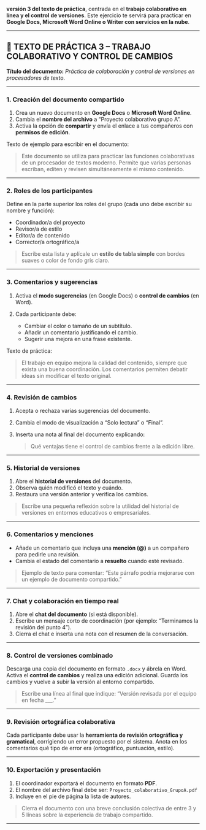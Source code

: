 **versión 3 del texto de práctica**, centrada en el **trabajo colaborativo en línea y el control de versiones**.
Este ejercicio te servirá para practicar en **Google Docs, Microsoft Word Online o Writer con servicios en la nube**.

---

## 🧩 TEXTO DE PRÁCTICA 3 – TRABAJO COLABORATIVO Y CONTROL DE CAMBIOS

**Título del documento:**
*Práctica de colaboración y control de versiones en procesadores de texto.*

---

### 1. Creación del documento compartido

1. Crea un nuevo documento en **Google Docs** o **Microsoft Word Online**.
2. Cambia el **nombre del archivo** a “Proyecto colaborativo grupo A”.
3. Activa la opción de **compartir** y envía el enlace a tus compañeros con **permisos de edición**.

Texto de ejemplo para escribir en el documento:

> Este documento se utiliza para practicar las funciones colaborativas de un procesador de textos moderno.
> Permite que varias personas escriban, editen y revisen simultáneamente el mismo contenido.

---

### 2. Roles de los participantes

Define en la parte superior los roles del grupo (cada uno debe escribir su nombre y función):

* Coordinador/a del proyecto
* Revisor/a de estilo
* Editor/a de contenido
* Corrector/a ortográfico/a

> Escribe esta lista y aplícale un **estilo de tabla simple** con bordes suaves o color de fondo gris claro.

---

### 3. Comentarios y sugerencias

1. Activa el **modo sugerencias** (en Google Docs) o **control de cambios** (en Word).
2. Cada participante debe:

   * Cambiar el color o tamaño de un subtítulo.
   * Añadir un comentario justificando el cambio.
   * Sugerir una mejora en una frase existente.

Texto de práctica:

> El trabajo en equipo mejora la calidad del contenido, siempre que exista una buena coordinación.
> Los comentarios permiten debatir ideas sin modificar el texto original.

---

### 4. Revisión de cambios

1. Acepta o rechaza varias sugerencias del documento.
2. Cambia el modo de visualización a “Solo lectura” o “Final”.
3. Inserta una nota al final del documento explicando:

   > Qué ventajas tiene el control de cambios frente a la edición libre.

---

### 5. Historial de versiones

1. Abre el **historial de versiones** del documento.
2. Observa quién modificó el texto y cuándo.
3. Restaura una versión anterior y verifica los cambios.

> Escribe una pequeña reflexión sobre la utilidad del historial de versiones en entornos educativos o empresariales.

---

### 6. Comentarios y menciones

* Añade un comentario que incluya una **mención (@)** a un compañero para pedirle una revisión.
* Cambia el estado del comentario a **resuelto** cuando esté revisado.

> Ejemplo de texto para comentar:
> “Este párrafo podría mejorarse con un ejemplo de documento compartido.”

---

### 7. Chat y colaboración en tiempo real

1. Abre el **chat del documento** (si está disponible).
2. Escribe un mensaje corto de coordinación (por ejemplo: “Terminamos la revisión del punto 4”).
3. Cierra el chat e inserta una nota con el resumen de la conversación.

---

### 8. Control de versiones combinado

Descarga una copia del documento en formato `.docx` y ábrela en Word.
Activa el **control de cambios** y realiza una edición adicional.
Guarda los cambios y vuelve a subir la versión al entorno compartido.

> Escribe una línea al final que indique:
> “Versión revisada por el equipo en fecha ___.”

---

### 9. Revisión ortográfica colaborativa

Cada participante debe usar la **herramienta de revisión ortográfica y gramatical**, corrigiendo un error propuesto por el sistema.
Anota en los comentarios qué tipo de error era (ortográfico, puntuación, estilo).

---

### 10. Exportación y presentación

1. El coordinador exportará el documento en formato **PDF**.
2. El nombre del archivo final debe ser:
   `Proyecto_colaborativo_GrupoA.pdf`
3. Incluye en el pie de página la lista de autores.

> Cierra el documento con una breve conclusión colectiva de entre 3 y 5 líneas sobre la experiencia de trabajo compartido.

---

